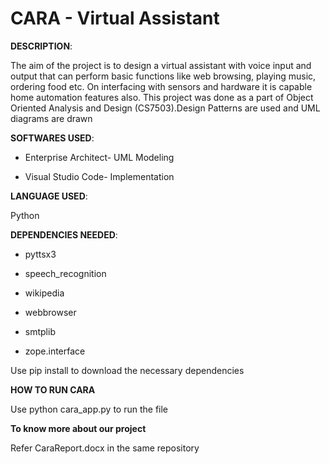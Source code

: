 # CARA - Virtual Assistant

**DESCRIPTION**:

The aim of the project is to design a virtual assistant with voice input and output that can perform basic functions like web browsing, playing music, ordering food etc. On interfacing with sensors and hardware it is capable home automation features also. This project was done as a part of Object Oriented Analysis and Design (CS7503).Design Patterns are used and UML diagrams are drawn 

**SOFTWARES USED**:

- Enterprise Architect- UML Modeling

- Visual Studio Code- Implementation

**LANGUAGE USED**:

Python

**DEPENDENCIES NEEDED**:

- pyttsx3 

- speech_recognition 

- wikipedia

- webbrowser

- smtplib

- zope.interface

Use pip install to download the necessary dependencies

**HOW TO RUN CARA**

Use python cara_app.py to run the file

**To know more about our project** 

Refer CaraReport.docx in the same repository

